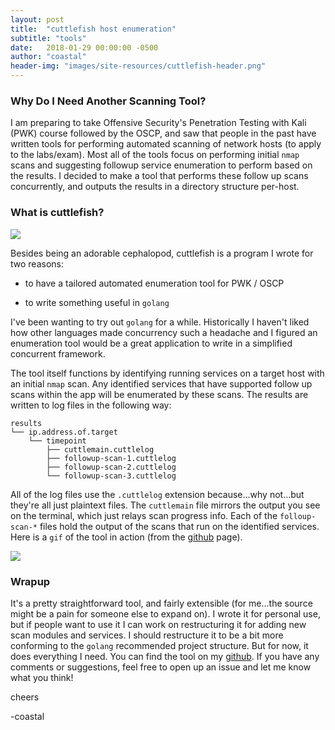 ```yaml
---
layout: post
title:  "cuttlefish host enumeration"
subtitle: "tools"
date:   2018-01-29 00:00:00 -0500
author: "coastal"
header-img: "images/site-resources/cuttlefish-header.png"
---
```


### Why Do I Need Another Scanning Tool?

I am preparing to take Offensive Security's Penetration Testing with Kali (PWK) course followed by the OSCP, and saw that people in the past have written tools for performing automated scanning of network hosts (to apply to the labs/exam). Most all of the tools focus on performing initial `nmap` scans and suggesting followup service enumeration to perform based on the results. I decided to make a tool that performs these follow up scans concurrently, and outputs the results in a directory structure per-host.

### What is cuttlefish?

<img src="{{ site.baseurl }}/images/notes-tips-tricks/cuttles.jpg">

Besides being an adorable cephalopod, cuttlefish is a program I wrote for two reasons:

* to have a tailored automated enumeration tool for PWK / OSCP

* to write something useful in `golang`

I've been wanting to try out `golang` for a while. Historically I haven't liked how other languages made concurrency such a headache and I figured an enumeration tool would be a great application to write in a simplified concurrent framework.

The tool itself functions by identifying running services on a target host with an initial `nmap` scan. Any identified services that have supported follow up scans within the app will be enumerated by these scans. The results are written to log files in the following way:

```
results
└── ip.address.of.target
    └── timepoint
        ├── cuttlemain.cuttlelog
        ├── followup-scan-1.cuttlelog
        ├── followup-scan-2.cuttlelog
        └── followup-scan-3.cuttlelog
```

All of the log files use the `.cuttlelog` extension because...why not...but they're all just plaintext files. The `cuttlemain` file mirrors the output you see on the terminal, which just relays scan progress info. Each of the `folloup-scan-*` files hold the output of the scans that run on the identified services. Here is a `gif` of the tool in action (from the [github](https://github.com/spencerdodd/cuttlefish) page). 

<img src="{{ site.baseurl }}/images/notes-tips-tricks/cuttlescan.gif">

### Wrapup

It's a pretty straightforward tool, and fairly extensible (for me...the source might be a pain for someone else to expand on). I wrote it for personal use, but if people want to use it I can work on restructuring it for adding new scan modules and services. I should restructure it to be a bit more conforming to the `golang` recommended project structure. But for now, it does everything I need. You can find the tool on my [github](https://github.com/spencerdodd/cuttlefish). If you have any comments or suggestions, feel free to open up an issue and let me know what you think!

cheers

-coastal













